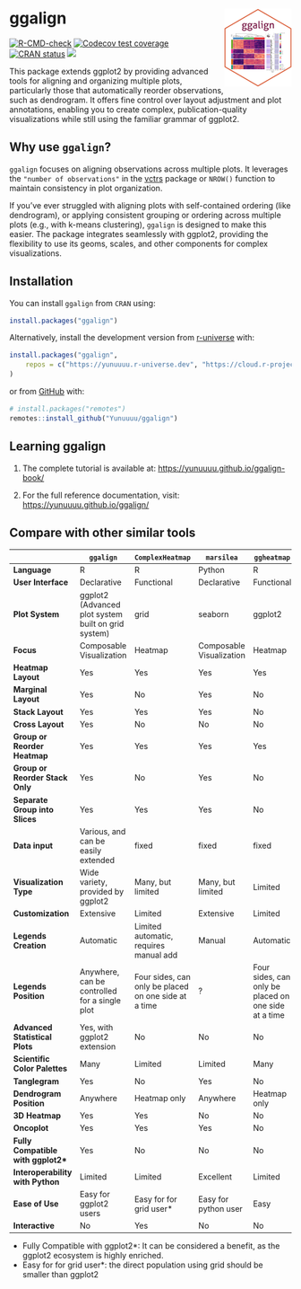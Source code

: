 
<!-- README.md is generated from README.Rmd. Please edit that file -->

# ggalign <a href="https://yunuuuu.github.io/ggalign/"><img src="man/figures/logo.png" align="right" height="139" alt="ggalign website" /></a>

<!-- badges: start -->

[![R-CMD-check](https://github.com/Yunuuuu/ggalign/actions/workflows/R-CMD-check.yaml/badge.svg)](https://github.com/Yunuuuu/ggalign/actions/workflows/R-CMD-check.yaml)
[![Codecov test
coverage](https://codecov.io/gh/Yunuuuu/ggalign/branch/main/graph/badge.svg)](https://app.codecov.io/gh/Yunuuuu/ggalign?branch=main)
[![CRAN
status](https://www.r-pkg.org/badges/version/ggalign)](https://CRAN.R-project.org/package=ggalign)
[![](https://cranlogs.r-pkg.org/badges/ggalign)](https://cran.r-project.org/package=ggalign)
<!-- badges: end -->

This package extends ggplot2 by providing advanced tools for aligning
and organizing multiple plots, particularly those that automatically
reorder observations, such as dendrogram. It offers fine control over
layout adjustment and plot annotations, enabling you to create complex,
publication-quality visualizations while still using the familiar
grammar of ggplot2.

## Why use `ggalign`?

`ggalign` focuses on aligning observations across multiple plots. It
leverages the `"number of observations"` in the
[vctrs](https://vctrs.r-lib.org/reference/vec_size.html) package or
`NROW()` function to maintain consistency in plot organization.

If you’ve ever struggled with aligning plots with self-contained
ordering (like dendrogram), or applying consistent grouping or ordering
across multiple plots (e.g., with k-means clustering), `ggalign` is
designed to make this easier. The package integrates seamlessly with
ggplot2, providing the flexibility to use its geoms, scales, and other
components for complex visualizations.

## Installation

You can install `ggalign` from `CRAN` using:

``` r
install.packages("ggalign")
```

Alternatively, install the development version from
[r-universe](https://yunuuuu.r-universe.dev/ggalign) with:

``` r
install.packages("ggalign",
    repos = c("https://yunuuuu.r-universe.dev", "https://cloud.r-project.org")
)
```

or from [GitHub](https://github.com/Yunuuuu/ggalign) with:

``` r
# install.packages("remotes")
remotes::install_github("Yunuuuu/ggalign")
```

## Learning ggalign

1.  The complete tutorial is available at:
    <https://yunuuuu.github.io/ggalign-book/>

2.  For the full reference documentation, visit:
    <https://yunuuuu.github.io/ggalign/>

## Compare with other similar tools

|                                     | `ggalign`                                           | `ComplexHeatmap`                                     | `marsilea`               | `ggheatmap`                                          |
|-------------------------------------|-----------------------------------------------------|------------------------------------------------------|--------------------------|------------------------------------------------------|
| **Language**                        | R                                                   | R                                                    | Python                   | R                                                    |
| **User Interface**                  | Declarative                                         | Functional                                           | Declarative              | Functional                                           |
| **Plot System**                     | ggplot2 (Advanced plot system built on grid system) | grid                                                 | seaborn                  | ggplot2                                              |
| **Focus**                           | Composable Visualization                            | Heatmap                                              | Composable Visualization | Heatmap                                              |
| **Heatmap Layout**                  | Yes                                                 | Yes                                                  | Yes                      | Yes                                                  |
| **Marginal Layout**                 | Yes                                                 | No                                                   | Yes                      | No                                                   |
| **Stack Layout**                    | Yes                                                 | Yes                                                  | Yes                      | No                                                   |
| **Cross Layout**                    | Yes                                                 | No                                                   | No                       | No                                                   |
| **Group or Reorder Heatmap**        | Yes                                                 | Yes                                                  | Yes                      | Yes                                                  |
| **Group or Reorder Stack Only**     | Yes                                                 | No                                                   | Yes                      | No                                                   |
| **Separate Group into Slices**      | Yes                                                 | Yes                                                  | Yes                      | No                                                   |
| **Data input**                      | Various, and can be easily extended                 | fixed                                                | fixed                    | fixed                                                |
| **Visualization Type**              | Wide variety, provided by ggplot2                   | Many, but limited                                    | Many, but limited        | Limited                                              |
| **Customization**                   | Extensive                                           | Limited                                              | Extensive                | Limited                                              |
| **Legends Creation**                | Automatic                                           | Limited automatic, requires manual add               | Manual                   | Automatic                                            |
| **Legends Position**                | Anywhere, can be controlled for a single plot       | Four sides, can only be placed on one side at a time | ?                        | Four sides, can only be placed on one side at a time |
| **Advanced Statistical Plots**      | Yes, with ggplot2 extension                         | No                                                   | No                       | No                                                   |
| **Scientific Color Palettes**       | Many                                                | Limited                                              | Limited                  | Many                                                 |
| **Tanglegram**                      | Yes                                                 | No                                                   | Yes                      | No                                                   |
| **Dendrogram Position**             | Anywhere                                            | Heatmap only                                         | Anywhere                 | Heatmap only                                         |
| **3D Heatmap**                      | Yes                                                 | Yes                                                  | No                       | No                                                   |
| **Oncoplot**                        | Yes                                                 | Yes                                                  | Yes                      | No                                                   |
| **Fully Compatible with ggplot2\*** | Yes                                                 | No                                                   | No                       | No                                                   |
| **Interoperability with Python**    | Limited                                             | Limited                                              | Excellent                | Limited                                              |
| **Ease of Use**                     | Easy for ggplot2 users                              | Easy for for grid user\*                             | Easy for python user     | Easy                                                 |
| **Interactive**                     | No                                                  | Yes                                                  | No                       | No                                                   |

- Fully Compatible with ggplot2\*: It can be considered a benefit, as
  the ggplot2 ecosystem is highly enriched.
- Easy for for grid user\*: the direct population using grid should be
  smaller than ggplot2
